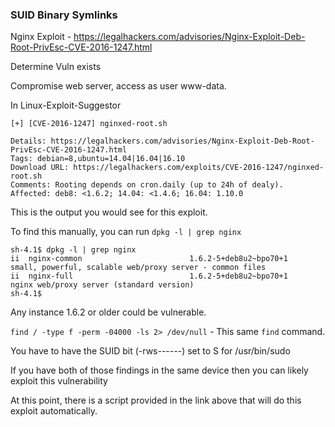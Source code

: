 ### SUID Binary Symlinks

Nginx Exploit - https://legalhackers.com/advisories/Nginx-Exploit-Deb-Root-PrivEsc-CVE-2016-1247.html

Determine Vuln exists

Compromise web server, access as user www-data.

In Linux-Exploit-Suggestor

```
[+] [CVE-2016-1247] nginxed-root.sh

Details: https://legalhackers.com/advisories/Nginx-Exploit-Deb-Root-PrivEsc-CVE-2016-1247.html
Tags: debian=8,ubuntu=14.04|16.04|16.10
Download URL: https://legalhackers.com/exploits/CVE-2016-1247/nginxed-root.sh
Comments: Rooting depends on cron.daily (up to 24h of dealy). Affected: deb8: <1.6.2; 14.04: <1.4.6; 16.04: 1.10.0
```

This is the output you would see for this exploit.

To find this manually, you can run `dpkg -l | grep nginx`

```
sh-4.1$ dpkg -l | grep nginx
ii  nginx-common                        1.6.2-5+deb8u2~bpo70+1       small, powerful, scalable web/proxy server - common files
ii  nginx-full                          1.6.2-5+deb8u2~bpo70+1       nginx web/proxy server (standard version)
sh-4.1$ 
```

Any instance 1.6.2 or older could be vulnerable.

`find / -type f -perm -04000 -ls 2> /dev/null`  - This same `find` command.

You have to have the SUID bit (-rws------) set to S for /usr/bin/sudo

If you have both of those findings in the same device then you can likely exploit this vulnerability

At this point, there is a script provided in the link above that will do this exploit automatically.